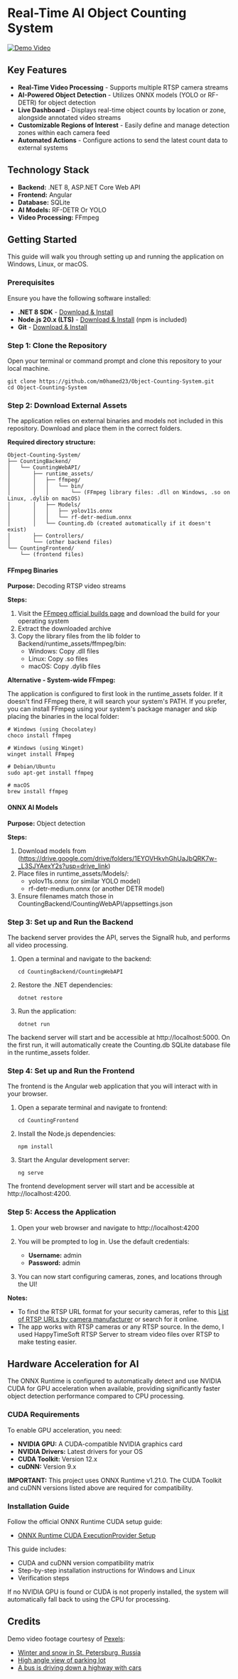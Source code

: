 # Real-Time AI Object Counting System

[![Demo Video](https://img.youtube.com/vi/HO7m_LS0Clw/maxresdefault.jpg)](https://www.youtube.com/watch?v=HO7m_LS0Clw)

## Key Features

- **Real-Time Video Processing** - Supports multiple RTSP camera streams
- **AI-Powered Object Detection** - Utilizes ONNX models (YOLO or RF-DETR) for object detection 
- **Live Dashboard** - Displays real-time object counts by location or zone, alongside annotated video streams
- **Customizable Regions of Interest** - Easily define and manage detection zones within each camera feed
- **Automated Actions** - Configure actions to send the latest count data to external systems

## Technology Stack

- **Backend:** .NET 8, ASP.NET Core Web API
- **Frontend:** Angular
- **Database:** SQLite
- **AI Models:** RF-DETR Or YOLO
- **Video Processing:** FFmpeg

## Getting Started

This guide will walk you through setting up and running the application on Windows, Linux, or macOS.

### Prerequisites

Ensure you have the following software installed:

- **.NET 8 SDK** - [Download & Install](https://dotnet.microsoft.com/download/dotnet/8.0)
- **Node.js 20.x (LTS)** - [Download & Install](https://nodejs.org/) (npm is included)
- **Git** - [Download & Install](https://git-scm.com/)

### Step 1: Clone the Repository

Open your terminal or command prompt and clone this repository to your local machine.

    git clone https://github.com/m0hamed23/Object-Counting-System.git
    cd Object-Counting-System
    
### Step 2: Download External Assets

The application relies on external binaries and models not included in this repository. Download and place them in the correct folders.

**Required directory structure:**

    Object-Counting-System/
    ├── CountingBackend/
    │   └── CountingWebAPI/
    │       ├── runtime_assets/
    │       │   ├── ffmpeg/
    │       │   │   └── bin/
    │       │   │       └── (FFmpeg library files: .dll on Windows, .so on Linux, .dylib on macOS)
    │       │   ├── Models/
    │       │   │   ├── yolov11s.onnx
    │       │   │   └── rf-detr-medium.onnx
    │       │   └── Counting.db (created automatically if it doesn't exist)
    │       ├── Controllers/
    │       └── (other backend files)
    └── CountingFrontend/
        └── (frontend files)
    
#### FFmpeg Binaries

**Purpose:** Decoding RTSP video streams

**Steps:**
1. Visit the [FFmpeg official builds page](https://ffmpeg.org/download.html) and download the build for your operating system
2. Extract the downloaded archive
3. Copy the library files from the lib folder to Backend/runtime_assets/ffmpeg/bin:
   - Windows: Copy .dll files
   - Linux: Copy .so files
   - macOS: Copy .dylib files

**Alternative - System-wide FFmpeg:**

The application is configured to first look in the runtime_assets folder. If it doesn't find FFmpeg there, it will search your system's PATH. If you prefer, you can install FFmpeg using your system's package manager and skip placing the binaries in the local folder:

    # Windows (using Chocolatey)
    choco install ffmpeg

    # Windows (using Winget)
    winget install FFmpeg

    # Debian/Ubuntu
    sudo apt-get install ffmpeg

    # macOS
    brew install ffmpeg
    
#### ONNX AI Models

**Purpose:** Object detection

**Steps:**
1. Download models from (https://drive.google.com/drive/folders/1EYOVHkvhGhUaJbQRK7w-_L3SJYAexY2s?usp=drive_link) 
2. Place files in runtime_assets/Models/:
   - yolov11s.onnx (or similar YOLO model)
   - rf-detr-medium.onnx (or another DETR model)
3. Ensure filenames match those in CountingBackend/CountingWebAPI/appsettings.json

### Step 3: Set up and Run the Backend

The backend server provides the API, serves the SignalR hub, and performs all video processing.

1. Open a terminal and navigate to the backend:

       cd CountingBackend/CountingWebAPI

2. Restore the .NET dependencies:

       dotnet restore

3. Run the application:

       dotnet run

The backend server will start and be accessible at http://localhost:5000. On the first run, it will automatically create the Counting.db SQLite database file in the runtime_assets folder.

### Step 4: Set up and Run the Frontend

The frontend is the Angular web application that you will interact with in your browser.

1. Open a separate terminal and navigate to frontend:

       cd CountingFrontend

2. Install the Node.js dependencies:

       npm install

3. Start the Angular development server:

       ng serve

The frontend development server will start and be accessible at http://localhost:4200.

### Step 5: Access the Application

1. Open your web browser and navigate to http://localhost:4200

2. You will be prompted to log in. Use the default credentials:
   - **Username:** admin
   - **Password:** admin

3. You can now start configuring cameras, zones, and locations through the UI!

**Notes:** 
- To find the RTSP URL format for your security cameras, refer to this [List of RTSP URLs by camera manufacturer](https://help.nsoft.vision/hc/en-us/articles/4411595651345-List-of-RTSP-URLs-of-security-camera-manufacturers) or search for it online.
- The app works with RTSP cameras or any RTSP source. In the demo, I used HappyTimeSoft RTSP Server to stream video files over RTSP to make testing easier.

## Hardware Acceleration for AI

The ONNX Runtime is configured to automatically detect and use NVIDIA CUDA for GPU acceleration when available, providing significantly faster object detection performance compared to CPU processing.

### CUDA Requirements

To enable GPU acceleration, you need:

- **NVIDIA GPU:** A CUDA-compatible NVIDIA graphics card
- **NVIDIA Drivers:** Latest drivers for your OS
- **CUDA Toolkit:** Version 12.x
- **cuDNN:** Version 9.x

**IMPORTANT:** This project uses ONNX Runtime v1.21.0. The CUDA Toolkit and cuDNN versions listed above are required for compatibility.

### Installation Guide

Follow the official ONNX Runtime CUDA setup guide:
- [ONNX Runtime CUDA ExecutionProvider Setup](https://onnxruntime.ai/docs/execution-providers/CUDA-ExecutionProvider.html)

This guide includes:
- CUDA and cuDNN version compatibility matrix
- Step-by-step installation instructions for Windows and Linux
- Verification steps

If no NVIDIA GPU is found or CUDA is not properly installed, the system will automatically fall back to using the CPU for processing.

## Credits

Demo video footage courtesy of [Pexels](https://www.pexels.com/):
- [Winter and snow in St. Petersburg, Russia](https://www.pexels.com/video/winter-and-snow-in-st-petersburg-russia-19892746/)
- [High angle view of parking lot](https://www.pexels.com/video/high-angle-view-of-parking-lot-3678248/)
- [A bus is driving down a highway with cars](https://www.pexels.com/video/a-bus-is-driving-down-a-highway-with-cars-26804235/)


